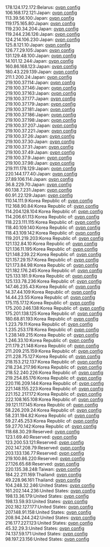 178.124.172.172:Belarus: [ovpn config](vpn/178_124_172_172.ovpn)  
106.168.172.121:Japan: [ovpn config](vpn/106_168_172_121.ovpn)  
113.39.56.100:Japan: [ovpn config](vpn/113_39_56_100.ovpn)  
119.175.165.80:Japan: [ovpn config](vpn/119_175_165_80.ovpn)  
119.230.34.204:Japan: [ovpn config](vpn/119_230_34_204.ovpn)  
119.244.236.126:Japan: [ovpn config](vpn/119_244_236_126.ovpn)  
124.214.106.230:Japan: [ovpn config](vpn/124_214_106_230.ovpn)  
125.8.121.10:Japan: [ovpn config](vpn/125_8_121_10.ovpn)  
126.77.29.105:Japan: [ovpn config](vpn/126_77_29_105.ovpn)  
131.129.48.100:Japan: [ovpn config](vpn/131_129_48_100.ovpn)  
14.101.12.244:Japan: [ovpn config](vpn/14_101_12_244.ovpn)  
160.86.168.123:Japan: [ovpn config](vpn/160_86_168_123.ovpn)  
180.43.229.139:Japan: [ovpn config](vpn/180_43_229_139.ovpn)  
211.1.200.24:Japan: [ovpn config](vpn/211_1_200_24.ovpn)  
219.100.37.114:Japan: [ovpn config](vpn/219_100_37_114.ovpn)  
219.100.37.146:Japan: [ovpn config](vpn/219_100_37_146.ovpn)  
219.100.37.163:Japan: [ovpn config](vpn/219_100_37_163.ovpn)  
219.100.37.177:Japan: [ovpn config](vpn/219_100_37_177.ovpn)  
219.100.37.179:Japan: [ovpn config](vpn/219_100_37_179.ovpn)  
219.100.37.181:Japan: [ovpn config](vpn/219_100_37_181.ovpn)  
219.100.37.186:Japan: [ovpn config](vpn/219_100_37_186.ovpn)  
219.100.37.198:Japan: [ovpn config](vpn/219_100_37_198.ovpn)  
219.100.37.207:Japan: [ovpn config](vpn/219_100_37_207.ovpn)  
219.100.37.221:Japan: [ovpn config](vpn/219_100_37_221.ovpn)  
219.100.37.26:Japan: [ovpn config](vpn/219_100_37_26.ovpn)  
219.100.37.30:Japan: [ovpn config](vpn/219_100_37_30.ovpn)  
219.100.37.31:Japan: [ovpn config](vpn/219_100_37_31.ovpn)  
219.100.37.49:Japan: [ovpn config](vpn/219_100_37_49.ovpn)  
219.100.37.9:Japan: [ovpn config](vpn/219_100_37_9.ovpn)  
219.100.37.98:Japan: [ovpn config](vpn/219_100_37_98.ovpn)  
219.111.178.129:Japan: [ovpn config](vpn/219_111_178_129.ovpn)  
220.144.177.40:Japan: [ovpn config](vpn/220_144_177_40.ovpn)  
27.89.106.114:Japan: [ovpn config](vpn/27_89_106_114.ovpn)  
36.8.229.70:Japan: [ovpn config](vpn/36_8_229_70.ovpn)  
60.138.7.231:Japan: [ovpn config](vpn/60_138_7_231.ovpn)  
60.91.22.129:Japan: [ovpn config](vpn/60_91_22_129.ovpn)  
110.14.111.9:Korea Republic of: [ovpn config](vpn/110_14_111_9.ovpn)  
112.168.90.84:Korea Republic of: [ovpn config](vpn/112_168_90_84.ovpn)  
114.204.128.104:Korea Republic of: [ovpn config](vpn/114_204_128_104.ovpn)  
114.206.61.113:Korea Republic of: [ovpn config](vpn/114_206_61_113.ovpn)  
118.223.111.115:Korea Republic of: [ovpn config](vpn/118_223_111_115.ovpn)  
118.40.109.140:Korea Republic of: [ovpn config](vpn/118_40_109_140.ovpn)  
118.43.109.142:Korea Republic of: [ovpn config](vpn/118_43_109_142.ovpn)  
119.201.219.203:Korea Republic of: [ovpn config](vpn/119_201_219_203.ovpn)  
121.132.84.10:Korea Republic of: [ovpn config](vpn/121_132_84_10.ovpn)  
121.136.11.195:Korea Republic of: [ovpn config](vpn/121_136_11_195.ovpn)  
121.148.239.22:Korea Republic of: [ovpn config](vpn/121_148_239_22.ovpn)  
121.157.29.157:Korea Republic of: [ovpn config](vpn/121_157_29_157.ovpn)  
121.173.84.98:Korea Republic of: [ovpn config](vpn/121_173_84_98.ovpn)  
121.182.176.245:Korea Republic of: [ovpn config](vpn/121_182_176_245.ovpn)  
125.133.181.9:Korea Republic of: [ovpn config](vpn/125_133_181_9.ovpn)  
125.133.78.236:Korea Republic of: [ovpn config](vpn/125_133_78_236.ovpn)  
147.46.235.43:Korea Republic of: [ovpn config](vpn/147_46_235_43.ovpn)  
14.37.44.109:Korea Republic of: [ovpn config](vpn/14_37_44_109.ovpn)  
14.44.23.55:Korea Republic of: [ovpn config](vpn/14_44_23_55.ovpn)  
175.115.17.12:Korea Republic of: [ovpn config](vpn/175_115_17_12.ovpn)  
175.200.246.138:Korea Republic of: [ovpn config](vpn/175_200_246_138.ovpn)  
175.201.138.125:Korea Republic of: [ovpn config](vpn/175_201_138_125.ovpn)  
180.68.81.193:Korea Republic of: [ovpn config](vpn/180_68_81_193.ovpn)  
1.223.79.11:Korea Republic of: [ovpn config](vpn/1_223_79_11.ovpn)  
1.235.253.178:Korea Republic of: [ovpn config](vpn/1_235_253_178.ovpn)  
1.238.149.215:Korea Republic of: [ovpn config](vpn/1_238_149_215.ovpn)  
1.246.33.10:Korea Republic of: [ovpn config](vpn/1_246_33_10.ovpn)  
211.179.21.148:Korea Republic of: [ovpn config](vpn/211_179_21_148.ovpn)  
211.209.215.159:Korea Republic of: [ovpn config](vpn/211_209_215_159.ovpn)  
211.228.75.127:Korea Republic of: [ovpn config](vpn/211_228_75_127.ovpn)  
218.153.212.137:Korea Republic of: [ovpn config](vpn/218_153_212_137.ovpn)  
218.234.217.96:Korea Republic of: [ovpn config](vpn/218_234_217_96.ovpn)  
218.52.240.226:Korea Republic of: [ovpn config](vpn/218_52_240_226.ovpn)  
219.254.85.176:Korea Republic of: [ovpn config](vpn/219_254_85_176.ovpn)  
220.116.209.144:Korea Republic of: [ovpn config](vpn/220_116_209_144.ovpn)  
221.148.155.223:Korea Republic of: [ovpn config](vpn/221_148_155_223.ovpn)  
221.152.217.172:Korea Republic of: [ovpn config](vpn/221_152_217_172.ovpn)  
222.108.165.108:Korea Republic of: [ovpn config](vpn/222_108_165_108.ovpn)  
39.121.117.145:Korea Republic of: [ovpn config](vpn/39_121_117_145.ovpn)  
58.226.209.24:Korea Republic of: [ovpn config](vpn/58_226_209_24.ovpn)  
58.231.194.82:Korea Republic of: [ovpn config](vpn/58_231_194_82.ovpn)  
59.27.45.253:Korea Republic of: [ovpn config](vpn/59_27_45_253.ovpn)  
59.27.70.142:Korea Republic of: [ovpn config](vpn/59_27_70_142.ovpn)  
118.68.30.29:Reserved: [ovpn config](vpn/118_68_30_29.ovpn)  
123.1.69.40:Reserved: [ovpn config](vpn/123_1_69_40.ovpn)  
123.200.53.121:Reserved: [ovpn config](vpn/123_200_53_121.ovpn)  
202.147.208.79:Reserved: [ovpn config](vpn/202_147_208_79.ovpn)  
203.133.136.77:Reserved: [ovpn config](vpn/203_133_136_77.ovpn)  
219.100.86.220:Reserved: [ovpn config](vpn/219_100_86_220.ovpn)  
27.126.65.68:Reserved: [ovpn config](vpn/27_126_65_68.ovpn)  
220.135.38.248:Taiwan: [ovpn config](vpn/220_135_38_248.ovpn)  
184.22.211.169:Thailand: [ovpn config](vpn/184_22_211_169.ovpn)  
49.228.96.161:Thailand: [ovpn config](vpn/49_228_96_161.ovpn)  
104.248.32.246:United States: [ovpn config](vpn/104_248_32_246.ovpn)  
161.202.144.236:United States: [ovpn config](vpn/161_202_144_236.ovpn)  
198.13.36.179:United States: [ovpn config](vpn/198_13_36_179.ovpn)  
198.13.59.93:United States: [ovpn config](vpn/198_13_59_93.ovpn)  
202.182.127.177:United States: [ovpn config](vpn/202_182_127_177.ovpn)  
207.148.91.158:United States: [ovpn config](vpn/207_148_91_158.ovpn)  
208.94.244.242:United States: [ovpn config](vpn/208_94_244_242.ovpn)  
216.177.227.123:United States: [ovpn config](vpn/216_177_227_123.ovpn)  
45.32.29.3:United States: [ovpn config](vpn/45_32_29_3.ovpn)  
74.137.59.171:United States: [ovpn config](vpn/74_137_59_171.ovpn)  
98.197.23.156:United States: [ovpn config](vpn/98_197_23_156.ovpn)  
